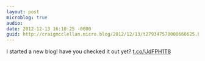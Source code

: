 ```yaml
---
layout: post
microblog: true
audio: 
date: 2012-12-13 16:10:25 -0600
guid: http://craigmcclellan.micro.blog/2012/12/13/t279347570000666625.html
---
```

I started a new blog! have you checked it out yet? [t.co/UdFPH1T8](http://t.co/UdFPH1T8)
